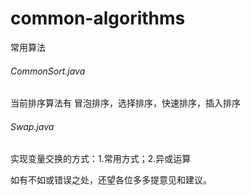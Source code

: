 # common-algorithms
常用算法

###### CommonSort.java

当前排序算法有 冒泡排序，选择排序，快速排序，插入排序



###### Swap.java

实现变量交换的方式：1.常用方式；2.异或运算





如有不如或错误之处，还望各位多多提意见和建议。